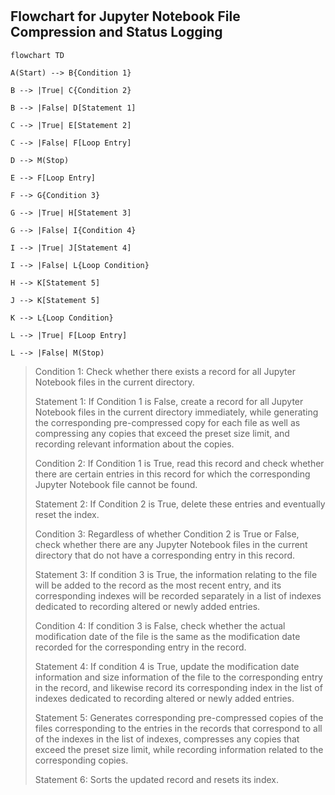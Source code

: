 #

## Flowchart for Jupyter Notebook File Compression and Status Logging

```mermaid
flowchart TD

A(Start) --> B{Condition 1}

B --> |True| C{Condition 2}

B --> |False| D[Statement 1]

C --> |True| E[Statement 2]

C --> |False| F[Loop Entry]

D --> M(Stop)

E --> F[Loop Entry]

F --> G{Condition 3}

G --> |True| H[Statement 3]

G --> |False| I{Condition 4}

I --> |True| J[Statement 4]

I --> |False| L{Loop Condition}

H --> K[Statement 5]

J --> K[Statement 5]

K --> L{Loop Condition}

L --> |True| F[Loop Entry]

L --> |False| M(Stop)
```


> Condition 1: Check whether there exists a record for all Jupyter Notebook files in the current directory.
>
> Statement 1: If Condition 1 is False, create a record for all Jupyter Notebook files in the current directory immediately, while generating the corresponding pre-compressed copy for each file as well as compressing any copies that exceed the preset size limit, and recording relevant information about the copies.
>
> Condition 2: If Condition 1 is True, read this record and check whether there are certain entries in this record for which the corresponding Jupyter Notebook file cannot be found.
>
> Statement 2: If Condition 2 is True, delete these entries and eventually reset the index.
>
> Condition 3: Regardless of whether Condition 2 is True or False, check whether there are any Jupyter Notebook files in the current directory that do not have a corresponding entry in this record.
>
> Statement 3: If condition 3 is True, the information relating to the file will be added to the record as the most recent entry, and its corresponding indexes will be recorded separately in a list of indexes dedicated to recording altered or newly added entries.
>
> Condition 4: If condition 3 is False, check whether the actual modification date of the file is the same as the modification date recorded for the corresponding entry in the record.
>
> Statement 4: If condition 4 is True, update the modification date information and size information of the file to the corresponding entry in the record, and likewise record its corresponding index in the list of indexes dedicated to recording altered or newly added entries.
>
> Statement 5: Generates corresponding pre-compressed copies of the files corresponding to the entries in the records that correspond to all of the indexes in the list of indexes, compresses any copies that exceed the preset size limit, while recording information related to the corresponding copies.
>
> Statement 6: Sorts the updated record and resets its index.
